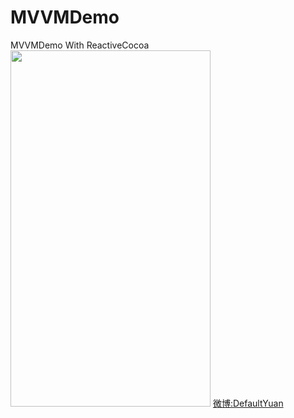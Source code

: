 # MVVMDemo
MVVMDemo With ReactiveCocoa
<img  src="https://raw.githubusercontent.com/DefaultYuan/MVVMDemo/master/Pictures/lovePlay1.png" width="320" height="570">
[微博:DefaultYuan](http://weibo.com/2792951481)
